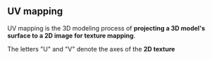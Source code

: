 ## UV mapping

UV mapping is the 3D modeling process of **projecting a 3D model's surface to a 2D image for texture mapping**. 

The letters "U" and "V" denote the axes of the **2D texture**



